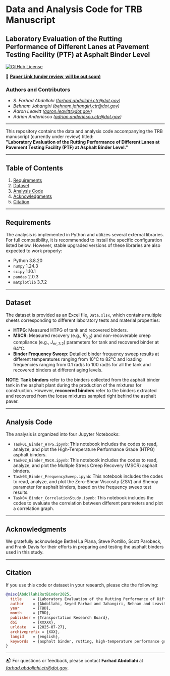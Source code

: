 # Data and Analysis Code for TRB Manuscript

## Laboratory Evaluation of the Rutting Performance of Different Lanes at Pavement Testing Facility (PTF) at Asphalt Binder Level

[![GitHub License](https://img.shields.io/badge/License-MIT-blue.svg)](https://github.com/TFHRC-ABML/Pub_TRB_RuttingBinderPTF/blob/main/LICENSE)

📄 **[Paper Link (under review, will be out soon)](XXXX)**

### Authors and Contributors
- *S. Farhad Abdollahi (farhad.abdollahi.ctr@dot.gov)*
- *Behnam Jahangiri (behnam.jahangiri.ctr@dot.gov)*
- *Aaron Leavitt (aaron.leavitt@dot.gov)*
- *Adrian Anderiescu (adrian.anderiescu.ctr@dot.gov)*

---

This repository contains the data and analysis code accompanying the TRB manuscript (currently under review) titled:  
**"Laboratory Evaluation of the Rutting Performance of Different Lanes at Pavement Testing Facility (PTF) at Asphalt Binder Level."**

---

## Table of Contents

1. [Requirements](#requirements)
2. [Dataset](#dataset)
3. [Analysis Code](#analysis-code)
4. [Acknowledgments](#acknowledgments)
5. [Citation](#citation)

---

## Requirements

The analysis is implemented in Python and utilizes several external libraries. For full compatibility, it is recommended to install the specific 
configuration listed below. However, stable upgraded versions of these libraries are also expected to work properly:

- Python 3.8.20  
- `numpy` 1.24.3  
- `scipy` 1.10.1  
- `pandas` 2.0.3  
- `matplotlib` 3.7.2  

---

## Dataset

The dataset is provided as an Excel file, `Data.xlsx`, which contains multiple sheets corresponding to different laboratory tests and material properties:

- **HTPG**: Measured HTPG of tank and recovered binders.
- **MSCR**: Measured recovery (e.g., $R_{3.2}$) and non-recoverable creep compliance (e.g., $J_{nr,3.2}$) parameters for tank and recovered binder at 64°C. 
- **Binder Frequency Sweep**: Detailed binder frequency sweep results at different temperatures ranging from 10°C to 82°C and loading frequencies ranging from 0.1 rad/s to 100 rad/s for all the tank and recovered binders at different aging levels.  

**NOTE**: **Tank binders** refer to the binders collected from the asphalt binder tank in the asphalt plant during the production of the mixtures for construction. However, **recovered binders** refer to the binders extracted and recovered from the loose mixtures sampled right behind the asphalt paver. 

---

## Analysis Code

The analysis is organized into four Jupyter Notebooks:

- `Task01_Binder_HTPG.ipynb`: This notebook includes the codes to read, analyze, and plot the High-Temperature Performance Grade (HTPG) asphalt binders.
- `Task02_Binder_MSCR.ipynb`: This notebook includes the codes to read, analyze, and plot the Multiple Stress Creep Recovery (MSCR) asphalt binders.
- `Task03_Binder_FrequencySweep.ipynb`: This notebook includes the codes to read, analyze, and plot the Zero-Shear Viscosity (ZSV) and Shenoy parameter for asphalt binders, based on the frequency sweep test results.
- `Task04_Binder_CorrelationStudy.ipynb`: This notebook includes the codes to evaluate the correlation between different parameters and plot a correlation graph.

---

## Acknowledgments

We gratefully acknowledge Bethel La Plana, Steve Portillo, Scott Parobeck, and Frank Davis for their efforts in preparing and testing the asphalt binders used in this study.

---

## Citation

If you use this code or dataset in your research, please cite the following:

```bibtex
@misc{AbdollahiRutBinder2025,
  title     = {Laboratory Evaluation of the Rutting Performance of Different Lanes at Pavement Testing Facility (PTF) at Asphalt Binder Level},
  author    = {Abdollahi, Seyed Farhad and Jahangiri, Behnam and Leavitt, Aaron and Anderiescu, Adrian},
  year      = {TBD},
  month     = {TBD},
  publisher = {Transportation Research Board},
  doi       = {XXXXX},
  urldate   = {2025-07-27},
  archiveprefix = {XXX},
  langid    = {english},
  keywords  = {asphalt binder, rutting, high-temperature performance grade (HTPG), MSCR, ZSV, reclaimed asphalt pavement (RAP), recycling agent (RA)}
}
```

---

📬 For questions or feedback, please contact **Farhad Abdollahi** at *farhad.abdollahi.ctr@dot.gov*.